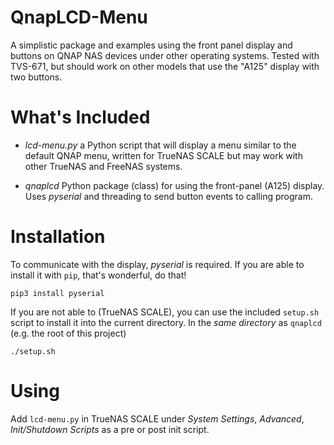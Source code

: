 # QnapLCD-Menu

A simplistic package and examples using the front panel display and buttons
on QNAP NAS devices under other operating systems. Tested with TVS-671,
but should work on other models that use the "A125" display with two buttons.

# What's Included

* *lcd-menu.py* a Python script that will display a menu similar to the default QNAP menu, written for TrueNAS SCALE but may work with other TrueNAS and FreeNAS systems.

* *qnaplcd* Python package (class) for using the front-panel (A125) display. Uses *pyserial* and threading to send button events to calling program.

# Installation

To communicate with the display, *pyserial* is required. If you are able to install it with `pip`, that's wonderful, do that!

```
pip3 install pyserial
```

If you are not able to (TrueNAS SCALE), you can use the included `setup.sh` script to install it into the current directory. In the *same directory* as `qnaplcd` (e.g. the root of this project)

```
./setup.sh
```

# Using

Add `lcd-menu.py` in TrueNAS SCALE under *System Settings*, *Advanced*, *Init/Shutdown Scripts* as a pre or post init script.

